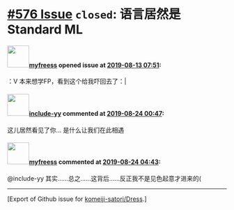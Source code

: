 # [\#576 Issue](https://github.com/komeiji-satori/Dress/issues/576) `closed`: 语言居然是Standard ML

#### <img src="https://avatars.githubusercontent.com/u/39858580?u=6cced1df97bf769414c6506cb6df361bc07f2193&v=4" width="50">[myfreess](https://github.com/myfreess) opened issue at [2019-08-13 07:51](https://github.com/komeiji-satori/Dress/issues/576):

：V
本来想学FP，看到这个给我吓回去了：|

#### <img src="https://avatars.githubusercontent.com/u/46282552?u=3ee89b2c98ce5967445e96fe933fc6fa14924cc4&v=4" width="50">[include-yy](https://github.com/include-yy) commented at [2019-08-24 00:47](https://github.com/komeiji-satori/Dress/issues/576#issuecomment-524501205):

这儿居然看见了你...
是什么让我们在此相遇

#### <img src="https://avatars.githubusercontent.com/u/39858580?u=6cced1df97bf769414c6506cb6df361bc07f2193&v=4" width="50">[myfreess](https://github.com/myfreess) commented at [2019-08-24 04:43](https://github.com/komeiji-satori/Dress/issues/576#issuecomment-524519704):

@include-yy 其实……总之……这背后……反正我不是见色起意才进来的(


-------------------------------------------------------------------------------



[Export of Github issue for [komeiji-satori/Dress](https://github.com/komeiji-satori/Dress).]

